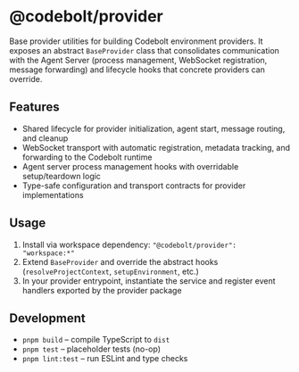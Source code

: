 # @codebolt/provider

Base provider utilities for building Codebolt environment providers. It exposes an abstract `BaseProvider` class that consolidates communication with the Agent Server (process management, WebSocket registration, message forwarding) and lifecycle hooks that concrete providers can override.

## Features

- Shared lifecycle for provider initialization, agent start, message routing, and cleanup
- WebSocket transport with automatic registration, metadata tracking, and forwarding to the Codebolt runtime
- Agent server process management hooks with overridable setup/teardown logic
- Type-safe configuration and transport contracts for provider implementations

## Usage

1. Install via workspace dependency: `"@codebolt/provider": "workspace:*"`
2. Extend `BaseProvider` and override the abstract hooks (`resolveProjectContext`, `setupEnvironment`, etc.)
3. In your provider entrypoint, instantiate the service and register event handlers exported by the provider package

## Development

- `pnpm build` – compile TypeScript to `dist`
- `pnpm test` – placeholder tests (no-op)
- `pnpm lint:test` – run ESLint and type checks